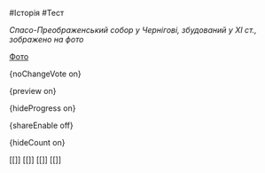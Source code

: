 #Історія #Тест

*Спасо-Преображенський собор у Чернігові, збудований у ХІ ст., зображено на фото*

[Фото](https://zno.osvita.ua//doc/images/znotest/10/1039/2_2.jpg)

{noChangeVote on}

{preview on}

{hideProgress on}

{shareEnable off}

{hideCount on}

[[]]
[[]]
[[]]
[[]]
